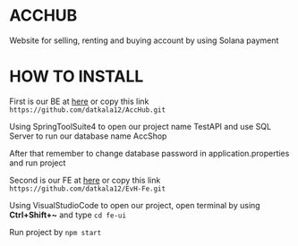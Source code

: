 # ACCHUB

Website for selling, renting and buying account by using Solana payment

# HOW TO INSTALL

First is our BE at [here](https://github.com/datkala12/AccHub/tree/main) or copy this link `https://github.com/datkala12/AccHub.git`

Using SpringToolSuite4 to open our project name TestAPI and use SQL Server to run our database name AccShop

After that remember to change database password in application.properties and run project

Second is our FE at [here](https://github.com/datkala12/EvH-Fe) or copy this link `https://github.com/datkala12/EvH-Fe.git`

Using VisualStudioCode to open our project, open terminal by using **Ctrl+Shift+~** and type `cd fe-ui`

Run project by `npm start`
